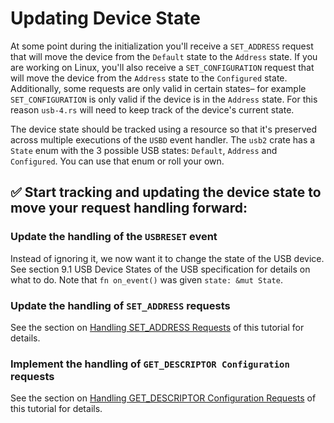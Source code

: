 # Updating Device State

At some point during the initialization you'll receive a `SET_ADDRESS` request that will move the device from the `Default` state to the `Address` state. If you are working on Linux, you'll also receive a `SET_CONFIGURATION` request that will move the device from the `Address` state to the `Configured` state. Additionally, some requests are only valid in certain states– for example `SET_CONFIGURATION` is only valid if the device is in the `Address` state. For this reason `usb-4.rs` will need to keep track of the device's current state.

The device state should be tracked using a resource so that it's preserved across multiple executions of the `USBD` event handler. The `usb2` crate has a `State` enum with the 3 possible USB states: `Default`, `Address` and `Configured`. You can use that enum or roll your own.

## ✅ Start tracking and updating the device state to move your request handling forward:

### Update the handling of the `USBRESET` event

Instead of ignoring it, we now want it to change the state of the USB device. See section 9.1 USB Device States of the USB specification for details on what to do. Note that `fn on_event()` was given `state: &mut State`.

### Update the handling of `SET_ADDRESS` requests

See the section on [Handling SET_ADDRESS Requests](./nrf52-usb-set-address.md#handling-set_address-requests) of this tutorial for details.

### Implement the handling of `GET_DESCRIPTOR Configuration` requests

See the section on [Handling GET_DESCRIPTOR Configuration Requests](./nrf52-usb-get-descriptor-config.md#handling-get_descriptor-configuration-requests) of this tutorial for details.
